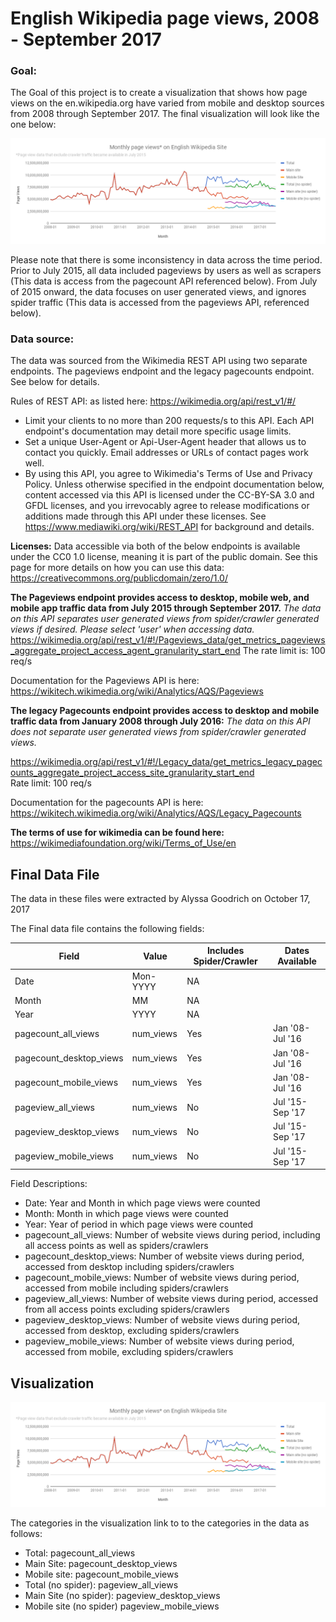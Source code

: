 
# English Wikipedia page views, 2008 - September 2017

### Goal:   
The Goal of this project is to create a visualization that shows how page views on the en.wikipedia.org have varied from mobile and desktop sources from 2008 through September 2017. The final visualization will look like the one below:


![title](pageviewsOnEnglishWikipedia.png)

Please note that there is some inconsistency in data across the time period. Prior to July 2015, all data included pageviews by users as well as scrapers (This data is access from the pagecount API referenced below). From July of 2015 onward, the data focuses on user generated views, and ignores spider traffic (This data is accessed from the pageviews API, referenced below).


### Data source: 


The data was sourced from the Wikimedia REST API using two separate endpoints. The pageviews endpoint and the legacy pagecounts endpoint. See below for details.

Rules of REST API: as listed here: https://wikimedia.org/api/rest_v1/#/
- Limit your clients to no more than 200 requests/s to this API. Each API endpoint's documentation may detail more specific usage limits.  
- Set a unique User-Agent or Api-User-Agent header that allows us to contact you quickly. Email addresses or URLs of contact pages work well.  
- By using this API, you agree to Wikimedia's Terms of Use and Privacy Policy. Unless otherwise specified in the endpoint documentation below, content accessed via this API is licensed under the CC-BY-SA 3.0 and GFDL licenses, and you irrevocably agree to release modifications or additions made through this API under these licenses. See https://www.mediawiki.org/wiki/REST_API for background and details.

**Licenses:** Data accessible via both of the below endpoints is available under the CC0 1.0 license, meaning it is part of the public domain. See this page for more details on how you can use this data: https://creativecommons.org/publicdomain/zero/1.0/  

**The Pageviews endpoint provides access to desktop, mobile web, and mobile app traffic data from July 2015 through September 2017.**
*The data on this API separates user generated views from spider/crawler generated views if desired. Please select 'user' when accessing data.*
https://wikimedia.org/api/rest_v1/#!/Pageviews_data/get_metrics_pageviews_aggregate_project_access_agent_granularity_start_end 
The rate limit is: 100 req/s


Documentation for the Pageviews API is here:  
https://wikitech.wikimedia.org/wiki/Analytics/AQS/Pageviews  


**The legacy Pagecounts endpoint provides access to desktop and mobile traffic data from January 2008 through July 2016:**
*The data on this API does not separate user generated views from spider/crawler generated views.*

https://wikimedia.org/api/rest_v1/#!/Legacy_data/get_metrics_legacy_pagecounts_aggregate_project_access_site_granularity_start_end  
Rate limit: 100 req/s  

Documentation for the pagecounts API is here:  
https://wikitech.wikimedia.org/wiki/Analytics/AQS/Legacy_Pagecounts


**The terms of use for wikimedia can be found here:**
https://wikimediafoundation.org/wiki/Terms_of_Use/en



## Final Data File

The data in these files were extracted by Alyssa Goodrich on October 17, 2017

The Final data file contains the following fields: 


|Field                  | Value        | Includes Spider/Crawler| Dates Available |
|-----------------------|--------------|------------------------|-----------------|
|Date                   | Mon-YYYY     |  NA                    |                 |
|Month                  | MM           |  NA                    |                 | 
|Year                   | YYYY         |  NA                    |                 |
|pagecount_all_views    |num_views     |  Yes                   | Jan '08-Jul '16 |
|pagecount_desktop_views|num_views     |  Yes                   | Jan '08-Jul '16 |
|pagecount_mobile_views |num_views     |  Yes                   | Jan '08-Jul '16 |
|pageview_all_views     |num_views     |  No                    | Jul '15-Sep '17 |
|pageview_desktop_views |num_views     |  No                    | Jul '15-Sep '17 |
|pageview_mobile_views  |num_views     |  No                    | Jul '15-Sep '17 |


Field Descriptions: 
- Date: Year and Month in which page views were counted
- Month: Month in which page views were counted 
- Year: Year of period in which page views were counted
- pagecount_all_views: Number of website views during period, including all access points as well as spiders/crawlers
- pagecount_desktop_views: Number of website views during period, accessed from desktop including spiders/crawlers
- pagecount_mobile_views: Number of website views during period, accessed from mobile including spiders/crawlers
- pageview_all_views: Number of website views during period, accessed from all access points excluding spiders/crawlers     
- pageview_desktop_views: Number of website views during period, accessed from desktop, excluding spiders/crawlers     
- pageview_mobile_views: Number of website views during period, accessed from mobile, excluding spiders/crawlers   

## Visualization

![title](pageviewsOnEnglishWikipedia.png)

The categories in the visualization link to to the categories in the data as follows:
- Total: pagecount_all_views
- Main Site: pagecount_desktop_views
- Mobile site: pagecount_mobile_views
- Total (no spider): pageview_all_views
- Main Site (no spider): pageview_desktop_views
- Mobile site (no spider) pageview_mobile_views


```python

```
